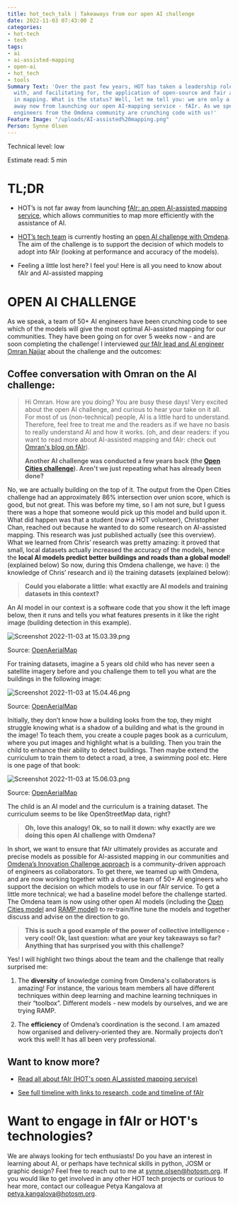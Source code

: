 ```yaml
---
title: hot_tech_talk | Takeaways from our open AI challenge
date: 2022-11-03 07:43:00 Z
categories:
- hot-tech
- tech
tags:
- ai
- ai-assisted-mapping
- open-ai
- hot_tech
- tools
Summary Text: 'Over the past few years, HOT has taken a leadership role in experimenting
  with, and facilitating for, the application of open-source and fair artificial intelligence
  in mapping. What is the status? Well, let me tell you: we are only a few months
  away now from launching our open AI-mapping service - fAIr. As we speak, 50\+ AI
  engineers from the Omdena community are crunching code with us!'
Feature Image: "/uploads/AI-assisted%20mapping.png"
Person: Synne Olsen
---
```


Technical level: low

Estimate read: 5 min

# TL;DR

* HOT’s is not far away from launching [fAIr: an open AI-assisted mapping service,](https://www.hotosm.org/tech-blog/hot-tech-talks-fair/) which allows communities to map more efficiently with the assistance of AI.

* [HOT’s tech team](https://twitter.com/hotosm_tech) is currently hosting an [open AI challenge with Omdena](https://omdena.com/projects/mapping-tool-for-disaster-management/). The aim of the challenge is to support the decision of which models to adopt into fAIr (looking at performance and accuracy of the models).

* Feeling a little lost here? I feel you! Here is all you need to know about fAIr and AI-assisted mapping

# OPEN AI CHALLENGE

As we speak, a team of 50\+ AI engineers have been crunching code to see which of the models will give the most optimal AI-assisted mapping for our communities. They have been going on for over 5 weeks now - and are soon completing the challenge! I interviewed [our fAIr lead and AI engineer Omran Najjar](https://www.hotosm.org/people/omran-najjar/) about the challenge and the outcomes:

## Coffee conversation with Omran on the AI challenge:

> Hi Omran. How are you doing? You are busy these days! Very excited about the open AI challenge, and curious to hear your take on it all.  For most of us (non-technical) people, AI is a little hard to understand.  Therefore, feel free to treat me and the readers as if we have no basis to really understand AI and how it works. (oh, and dear readers: if you want to read more about AI-assisted mapping and fAIr: check out [Omran's blog on fAIr](https://www.hotosm.org/tech-blog/hot-tech-talks-fair/)). 
>
> **Another AI challenge was conducted a few years back (the [Open Cities challenge](https://www.drivendata.org/competitions/60/building-segmentation-disaster-resilience/leaderboard/)). Aren't we just repeating what has already been done?**

No, we are actually building on the top of it. The output from the Open Cities challenge had an approximately 86% intersection over union score, which is good, but not great. This was before my time, so I am not sure, but I guess there was a hope that someone would pick up this model and build upon it. What did happen was that a student (now a HOT volunteer), Christopher Chan, reached out because he wanted to do some research on AI-assisted mapping. This research was just published actually (see this overview). What we learned from Chris’ research was pretty amazing: it proved that small, local datasets actually increased the accuracy of the models, hence the **local AI models predict better buildings and roads than a global model**! (explained below) So now, during this Omdena challenge, we have: i) the knowledge of Chris’ research and ii) the training datasets (explained below):

> **Could you elaborate a little: what exactly are AI models and training datasets in this context?**

An AI model in our context is a software code that you show it the left image below, then it runs and tells you what features presents in it like the right image (building detection in this example).

![Screenshot 2022-11-03 at 15.03.39.png](/uploads/Screenshot%202022-11-03%20at%2015.03.39.png)

Source: [OpenAerialMap](https://openaerialmap.org/)

For training datasets, imagine a 5 years old child who has never seen a satellite imagery before and you challenge them to tell you what are the buildings in the following image:

![Screenshot 2022-11-03 at 15.04.46.png](/uploads/Screenshot%202022-11-03%20at%2015.04.46.png)

Source: [OpenAerialMap](https://openaerialmap.org/)

Initially, they don’t know how a building looks from the top, they might struggle knowing what is a shadow of a building and what is the ground in the image! To teach them, you create a couple pages book as a curriculum, where you put images and highlight what is a building. Then you train the child to enhance their ability to detect buildings. Then maybe extend the curriculum to train them to detect a road, a tree, a swimming pool etc. Here is one page of that book:

![Screenshot 2022-11-03 at 15.06.03.png](/uploads/Screenshot%202022-11-03%20at%2015.06.03.png)

Source: [OpenAerialMap](https://openaerialmap.org/)

The child is an AI model and the curriculum is a training dataset. The curriculum seems to be like OpenStreetMap data, right? 

> **Oh, love this analogy! Ok, so to nail it down: why exactly are we doing this open AI challenge with Omdena?**

In short, we want to ensure that fAIr ultimately provides as accurate and precise models as possible for AI-assisted mapping in our communities and [Omdena’s Innovation Challenge approach](https://omdena.com/civil-society/) is a community-driven approach of engineers as collaborators. To get there, we teamed up with Omdena, and are now working together with a diverse team of 50\+ AI engineers who support the decision on which models to use in our fAIr service. To get a little more technical; we had a baseline model before the challenge started. The Omdena team is now using other open AI models (including the [Open Cities model](https://github.com/drivendataorg/open-cities-ai-challenge) and [RAMP model](https://rampml.global/ramp-use-cases/)) to re-train/fine tune the models and together discuss and advise on the direction to go.

> **This is such a good example of the power of collective intelligence - very cool! Ok, last question: what are your key takeaways so far? Anything that has surprised you with this challenge?**

Yes! I will highlight two things about the team and the challenge that really surprised me:

1) The **diversity** of knowledge coming from Omdena's collaborators is amazing! For instance, the various team members all have different techniques within deep learning and machine learning techniques in their  “toolbox”. Different models - new models by ourselves, and we are trying RAMP.

2) The **efficiency** of Omdena’s coordination is the second. I am amazed how organised and delivery-oriented they are. Normally projects don’t work this well! It has all been very professional. 

## Want to know more?

* [Read all about fAIr (HOT's open AI_assisted mapping service)](https://www.hotosm.org/tech-blog/hot-tech-talks-fair/)

* [See full timeline with links to research, code and timeline of fAIr](https://docs.google.com/presentation/d/1kR2Gezh3yOhEZBSjtoJR37rJ1JX9Q3m6T43BO55puIU/edit?usp=sharing)

# Want to engage in fAIr or HOT's technologies?

We are always looking for tech enthusiasts! Do you have an interest in learning about AI, or perhaps have technical skills in python, JOSM or graphic design? Feel free to reach out to me at synne.olsen@hotosm.org. If you would like to get involved in any other HOT tech projects or curious to hear more, contact our colleague Petya Kangalova at petya.kangalova@hotosm.org.
